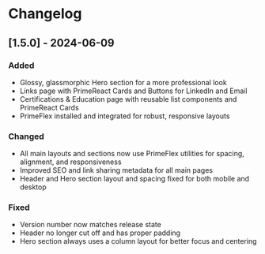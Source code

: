 # Changelog

## [1.5.0] - 2024-06-09
### Added
- Glossy, glassmorphic Hero section for a more professional look
- Links page with PrimeReact Cards and Buttons for LinkedIn and Email
- Certifications & Education page with reusable list components and PrimeReact Cards
- PrimeFlex installed and integrated for robust, responsive layouts

### Changed
- All main layouts and sections now use PrimeFlex utilities for spacing, alignment, and responsiveness
- Improved SEO and link sharing metadata for all main pages
- Header and Hero section layout and spacing fixed for both mobile and desktop

### Fixed
- Version number now matches release state
- Header no longer cut off and has proper padding
- Hero section always uses a column layout for better focus and centering 